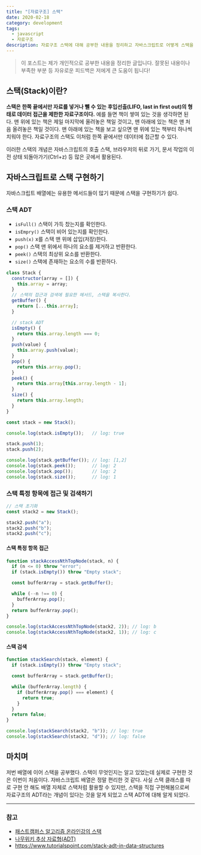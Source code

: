 ```yaml
---
title: "[자료구조] 스택"
date: 2020-02-18
category: development
tags:
  - javascript
  - 자료구조
description: 자료구조 스택에 대해 공부한 내용을 정리하고 자바스크립트로 어떻게 스택을 구현했는지 공유해본다.
---
```


> 이 포스트는 제가 개인적으로 공부한 내용을 정리한 글입니다. 잘못된 내용이나 부족한 부분 등 자유로운 피드백은 저에게 큰 도움이 됩니다!

## 스택(Stack)이란?

**스택은 한쪽 끝에서만 자료를 넣거나 뺄 수 있는 후입선출(LIFO, last in first out)의 형태로 데이터 접근을 제한한 자료구조이다.** 예를 들면 책이 쌓여 있는 것을 생각하면 된다. 맨 위에 있는 책은 제일 마지막에 올려놓은 책일 것이고, 맨 아래에 있는 책은 맨 처음 올려놓은 책일 것이다. 맨 아래에 있는 책을 보고 싶으면 맨 위에 있는 책부터 하나씩 치워야 한다. 자료구조의 스택도 이처럼 한쪽 끝에서만 데이터에 접근할 수 있다.

이러한 스택의 개념은 자바스크립트의 호출 스택, 브라우저의 뒤로 가기, 문서 작업의 이전 상태 되돌아가기(Ctrl+z) 등 많은 곳에서 활용된다.

## 자바스크립트로 스택 구현하기

자바스크립트 배열에는 유용한 메서드들이 많기 때문에 스택을 구현하기가 쉽다.

### 스택 ADT

- `isFull()` 스택이 가득 찼는지를 확인한다.
- `isEmpry()` 스택이 비어 있는지를 확인한다.
- `push(x)` x를 스택 맨 위에 삽입(저장)한다.
- `pop()` 스택 맨 위에서 하나의 요소를 제거하고 반환한다.
- `peek()` 스택의 최상위 요소를 반환한다.
- `size()` 스택에 존재하는 요소의 수를 반환하다.

```js
class Stack {
  constructor(array = []) {
    this.array = array;
  }
  // 스택의 접근과 검색에 필요한 메서드, 스택을 복사한다.
  getBuffer() {
    return [...this.array];
  }

  // stack ADT
  isEmpty() {
    return this.array.length === 0;
  }
  push(value) {
    this.array.push(value);
  }
  pop() {
    return this.array.pop();
  }
  peek() {
    return this.array[this.array.length - 1];
  }
  size() {
    return this.array.length;
  }
}

const stack = new Stack();

console.log(stack.isEmpty());   // log: true

stack.push(1);
stack.push(2);

console.log(stack.getBuffer()); // log: [1,2]
console.log(stack.peek());      // log: 2
console.log(stack.pop());       // log: 2
console.log(stack.size());      // log: 1
```

### 스택 특정 항목에 접근 및 검색하기

```js
// 스택 초기화
const stack2 = new Stack();

stack2.push("a");
stack2.push("b");
stack2.push("c");
```

#### 스택 특정 항목 접근

```js
function stackAccessNthTopNode(stack, n) {
  if (n <= 0) throw "error";
  if (stack.isEmpty()) throw "Empty stack";

  const bufferArray = stack.getBuffer();

  while (--n !== 0) {
    bufferArray.pop();
  }
  return bufferArray.pop();
}

console.log(stackAccessNthTopNode(stack2, 2)); // log: b
console.log(stackAccessNthTopNode(stack2, 1)); // log: c
```

#### 스택 검색

```js
function stackSearch(stack, element) {
  if (stack.isEmpty()) throw "Empty stack";

  const bufferArray = stack.getBuffer();

  while (bufferArray.length) {
    if (bufferArray.pop() === element) {
      return true;
    }
  }
  return false;
}

console.log(stackSearch(stack2, "b")); // log: true
console.log(stackSearch(stack2, "d")); // log: false
```

## 마치며

저번 배열에 이어 스택을 공부했다. 스택이 무엇인지는 알고 있었는데 실제로 구현한 것은 이번이 처음이다. 자바스크립트 배열은 정말 편리한 것 같다. 사실 스택 클래스를 따로 구현 안 해도 배열 자체로 스택처럼 활용할 수 있지만, 스택을 직접 구현해봄으로써 자료구조의 ADT라는 개념이 있다는 것을 알게 되었고 스택 ADT에 대해 알게 되었다.

---

### 참고

- [패스트캠퍼스 알고리즘 온라인강의 스택](https://www.fastcampus.co.kr/dev_online_algo/)
- [나무위키 추상 자료형(ADT)](https://ko.wikipedia.org/wiki/%EC%B6%94%EC%83%81_%EC%9E%90%EB%A3%8C%ED%98%95)
- https://www.tutorialspoint.com/stack-adt-in-data-structures
